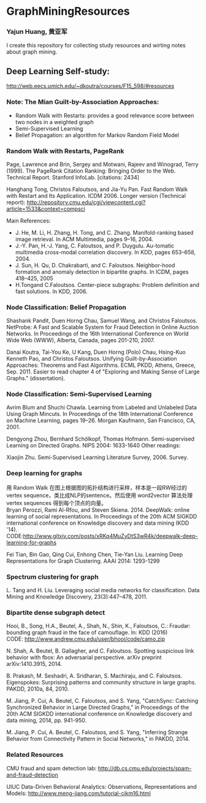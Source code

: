 # GraphMiningResources
### Yajun Huang, 黄亚军

I create this repository for collecting study resources and wirting notes about graph mining. 

## Deep Learning Self-study:
http://web.eecs.umich.edu/~dkoutra/courses/F15_598/#resources

### Note: The Mian Guilt-by-Association Approaches: 
- Random Walk with Restarts: provides a good relevance score between two nodes in a weighted graph
- Semi-Supervised Learning
- Belief Propagation: an algorithm for Markov Random Field Model

### Random Walk with Restarts, PageRank
Page, Lawrence and Brin, Sergey and Motwani, Rajeev and Winograd, Terry (1999). The PageRank Citation Ranking: Bringing Order to the Web. Technical Report. Stanford InfoLab. [citations: 2434]

Hanghang Tong, Christos Faloutsos, and Jia-Yu Pan. Fast Random Walk with Restart and Its Application. ICDM 2006. Longer version (Technical report): http://repository.cmu.edu/cgi/viewcontent.cgi?article=1533&context=compsci

Main References:
- J. He, M. Li, H. Zhang, H. Tong, and C. Zhang. Manifold-ranking based image retrieval. In ACM Multimedia, pages 9–16, 2004.
- J.-Y. Pan, H.-J. Yang, C. Faloutsos, and P. Duygulu. Au-tomatic multimedia cross-modal correlation discovery. In KDD, pages 653–658, 2004.
- J. Sun, H. Qu, D. Chakrabarti, and C. Faloutsos. Neighbor-hood formation and anomaly detection in bipartite graphs. In ICDM, pages 418–425, 2005
- H.Tongand C.Faloutsos. Center-piece subgraphs: Problem definition and fast solutions. In KDD, 2006.

### Node Classification: Belief Propagation

Shashank Pandit, Duen Horng Chau, Samuel Wang, and Christos Faloutsos. NetProbe: A Fast and Scalable System for Fraud Detection in Online Auction Networks. In Proceedings of the 16th International Conference on World Wide Web (WWW), Alberta, Canada, pages 201-210, 2007.

Danai Koutra, Tai-You Ke, U Kang, Duen Horng (Polo) Chau, Hsing-Kuo Kenneth Pao, and Christos Faloutsos. Unifying Guilt-by-Association Approaches: Theorems and Fast Algorithms. ECML PKDD, Athens, Greece, Sep. 2011. Easier to read chapter 4 of "Exploring and Making Sense of Large Graphs." (dissertation).

### Node Classification: Semi-Supervised Learning

Avrim Blum and Shuchi Chawla. Learning from Labeled and Unlabeled Data Using Graph Mincuts. In Proceedings of the 18th International Conference on Machine Learning, pages 19–26. Morgan Kaufmann, San Francisco, CA, 2001.

Dengyong Zhou, Bernhard Schölkopf, Thomas Hofmann. Semi-supervised Learning on Directed Graphs. NIPS 2004: 1633-1640
Other readings:

Xiaojin Zhu. Semi-Supervised Learning Literature Survey, 2006. Survey.

### Deep learning for graphs
用 Random Walk 在图上根据图的拓扑结构进行采样，样本是一段RW经过的 vertex sequence，类比成NLP的sentence。然后使用 word2vector 算法处理 vertex sequences 得到每个顶点的向量。</br>
Bryan Perozzi, Rami Al-Rfou, and Steven Skiena. 2014. DeepWalk: online learning of social representations. In Proceedings of the 20th ACM SIGKDD international conference on Knowledge discovery and data mining (KDD '14).</br> CODE:http://www.gitxiv.com/posts/xRKq4MuZyDtS3wR4k/deepwalk-deep-learning-for-graphs

Fei Tian, Bin Gao, Qing Cui, Enhong Chen, Tie-Yan Liu. Learning Deep Representations for Graph Clustering. AAAI 2014: 1293-1299

### Spectrum clustering for graph

L. Tang and H. Liu. Leveraging social media networks for classification. Data Mining and Knowledge Discovery, 23(3):447–478, 2011.

### Bipartite dense subgraph detect

Hooi, B., Song, H.A., Beutel, A., Shah, N., Shin, K., Faloutsos, C.: Fraudar: bounding graph fraud in the face of camouflage. In: KDD (2016) </br>
CODE: http://www.andrew.cmu.edu/user/bhooi/code/camo.zip

N. Shah, A. Beutel, B. Gallagher, and C. Faloutsos. Spotting suspicious link behavior with fbox: An adversarial perspective. arXiv preprint arXiv:1410.3915, 2014.

B. Prakash, M. Seshadri, A. Sridharan, S. Machiraju, and C. Faloutsos. Eigenspokes: Surprising patterns and community structure in large graphs. PAKDD, 2010a, 84, 2010.

M. Jiang, P. Cui, A. Beutel, C. Faloutsos, and S. Yang, "CatchSync: Catching Synchronized Behavior in Large Directed Graphs," in Proceedings of the 20th ACM SIGKDD international conference on Knowledge discovery and data mining, 2014, pp. 941-950.

M. Jiang, P. Cui, A. Beutel, C. Faloutsos, and S. Yang, "Inferring Strange Behavior from Connectivity Pattern in Social Networks," in PAKDD, 2014.

### Related Resources

CMU fraud and spam detection lab: http://db.cs.cmu.edu/projects/spam-and-fraud-detection

UIUC Data-Driven Behavioral Analytics: Observations, Representations and Models: http://www.meng-jiang.com/tutorial-cikm16.html
